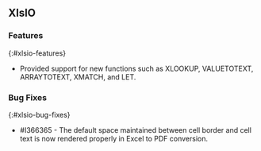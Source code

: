 ## XlsIO

### Features
{:#xlsio-features}

* Provided support for new functions such as XLOOKUP, VALUETOTEXT, ARRAYTOTEXT, XMATCH, and LET.

### Bug Fixes
{:#xlsio-bug-fixes}

* \#I366365 - The default space maintained between cell border and cell text is now rendered properly in Excel to PDF conversion.
